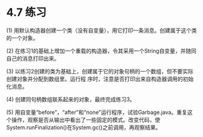 # 4.7 练习


(1) 用默认构造器创建一个类（没有自变量），用它打印一条消息。创建属于这个类的一个对象。

(2) 在练习1的基础上增加一个重载的构造器，令其采用一个String自变量，并随同自己的消息打印出来。

(3) 以练习2创建的类为基础上，创建属于它的对象句柄的一个数组，但不要实际创建对象并分配到数组里。运行程
序时，注意是否打印出来自构造器调用的初始化消息。

(4) 创建同句柄数组联系起来的对象，最终完成练习3。

(5) 用自变量“before”，“after”和“none”运行程序，试验Garbage.java。重复这个操作，观察是否从输出中看出了一些固定的模式。改变代码，使System.runFinalization()在System.gc()之前调用，再观察结果。